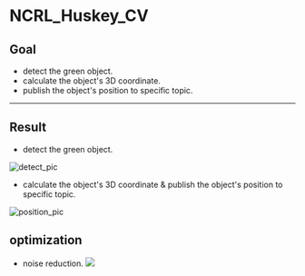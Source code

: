 # NCRL_Huskey_CV

## Goal
* detect the green object.
* calculate the object's 3D coordinate.
* publish the object's position to specific topic.

---

## Result
* detect the green object.

![detect_pic](https://user-images.githubusercontent.com/40656204/74225602-ff2c1900-4cf5-11ea-8a7a-33ee69432255.png)

* calculate the object's 3D coordinate & publish the object's position to specific topic.

![position_pic](https://user-images.githubusercontent.com/40656204/74643233-57a85e00-51af-11ea-9a7f-9ad598a2cd1d.png)


## optimization
* noise reduction.
![](https://user-images.githubusercontent.com/40656204/74717389-458bf580-526b-11ea-8c64-d8a30c804546.png)